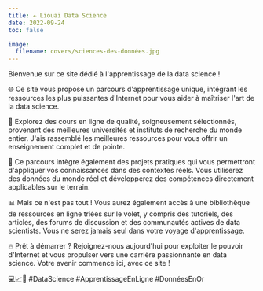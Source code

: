 ```yaml
---
title: ✍️ Liouaï Data Science
date: 2022-09-24
toc: false

image:
  filename: covers/sciences-des-données.jpg
---
```


Bienvenue sur ce site dédié à l'apprentissage de la data science !

🌐 Ce site vous propose un parcours d'apprentissage unique, intégrant les ressources les plus puissantes d'Internet pour vous aider à maîtriser l'art de la data science.

💼 Explorez des cours en ligne de qualité, soigneusement sélectionnés, provenant des meilleures universités et instituts de recherche du monde entier. J'ais rassemblé les meilleures ressources pour vous offrir un enseignement complet et de pointe.

🚀 Ce parcours intègre également des projets pratiques qui vous permettront d'appliquer vos connaissances dans des contextes réels. Vous utiliserez des données du monde réel et développerez des compétences directement applicables sur le terrain.

📊 Mais ce n'est pas tout ! Vous aurez également accès à une bibliothèque de ressources en ligne triées sur le volet, y compris des tutoriels, des articles, des forums de discussion et des communautés actives de data scientists. Vous ne serez jamais seul dans votre voyage d'apprentissage.

🔥 Prêt à démarrer ? Rejoignez-nous aujourd'hui pour exploiter le pouvoir d'Internet et vous propulser vers une carrière passionnante en data science. Votre avenir commence ici, avec ce site ! 

💻📈🌟 #DataScience #ApprentissageEnLigne #DonnéesEnOr


